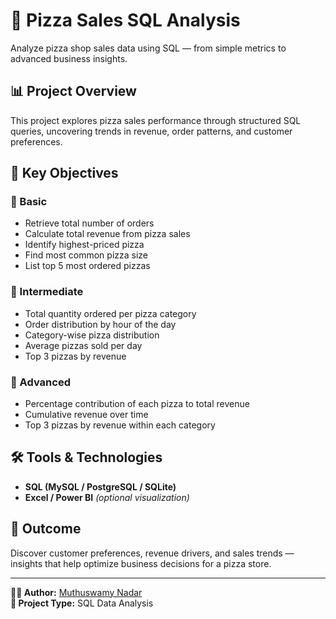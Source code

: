 
# 🍕 Pizza Sales SQL Analysis

Analyze pizza shop sales data using SQL — from simple metrics to advanced business insights.

## 📊 Project Overview
This project explores pizza sales performance through structured SQL queries, uncovering trends in revenue, order patterns, and customer preferences.

## 🧠 Key Objectives

### 🔹 Basic
- Retrieve total number of orders  
- Calculate total revenue from pizza sales  
- Identify highest-priced pizza  
- Find most common pizza size  
- List top 5 most ordered pizzas  

### 🔹 Intermediate
- Total quantity ordered per pizza category  
- Order distribution by hour of the day  
- Category-wise pizza distribution  
- Average pizzas sold per day  
- Top 3 pizzas by revenue  

### 🔹 Advanced
- Percentage contribution of each pizza to total revenue  
- Cumulative revenue over time  
- Top 3 pizzas by revenue within each category  

## 🛠 Tools & Technologies
- **SQL (MySQL / PostgreSQL / SQLite)**  
- **Excel / Power BI** *(optional visualization)*  

## 🚀 Outcome
Discover customer preferences, revenue drivers, and sales trends — insights that help optimize business decisions for a pizza store.

---

**👨‍💻 Author:** [Muthuswamy Nadar](https://github.com/muthuswamynadar)  
**🎯 Project Type:** SQL Data Analysis
